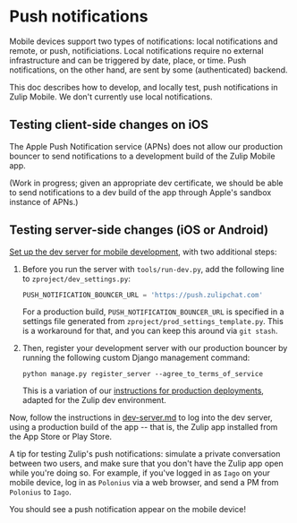 # Push notifications

Mobile devices support two types of notifications: local notifications
and remote, or push, notificiations.  Local notifications require no external
infrastructure and can be triggered by date, place, or time.  Push
notifications, on the other hand, are sent by some (authenticated) backend.

This doc describes how to develop, and locally test, push notifications in
Zulip Mobile.  We don't currently use local notifications.

## Testing client-side changes on iOS

The Apple Push Notification service (APNs) does not allow our production
bouncer to send notifications to a development build of the Zulip Mobile
app.

(Work in progress; given an appropriate dev certificate, we should be able
to send notifications to a dev build of the app through Apple's sandbox
instance of APNs.)

## Testing server-side changes (iOS or Android)

[Set up the dev server for mobile development](dev-server.md), with two
additional steps:

1. Before you run the server with `tools/run-dev.py`, add the following line
   to `zproject/dev_settings.py`:

   ```python
   PUSH_NOTIFICATION_BOUNCER_URL = 'https://push.zulipchat.com'
   ```

   For a production build, `PUSH_NOTIFICATION_BOUNCER_URL` is specified in a
   settings file generated from `zproject/prod_settings_template.py`. This is
   a workaround for that, and you can keep this around via `git stash`.

2. Then, register your development server with our production bouncer by 
   running the following custom Django management command:

   ```
   python manage.py register_server --agree_to_terms_of_service
   ```

   This is a variation of our [instructions for production
   deployments](https://zulip.readthedocs.io/en/latest/production/mobile-push-notifications.html),
   adapted for the Zulip dev environment.

Now, follow the instructions in [dev-server.md](dev-server.md) to log into
the dev server, using a production build of the app -- that is, the Zulip
app installed from the App Store or Play Store.

A tip for testing Zulip's push notifications: simulate a private
conversation between two users, and make sure that you don't have the Zulip
app open while you're doing so.  For example, if you've logged in as `Iago`
on your mobile device, log in as `Polonius` via a web browser, and send a PM
from `Polonius` to `Iago`.

You should see a push notification appear on the mobile device!

